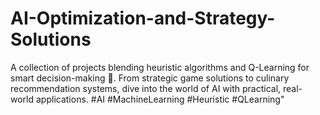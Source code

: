 # AI-Optimization-and-Strategy-Solutions
A collection of projects blending heuristic algorithms and Q-Learning for smart decision-making 🧠. From strategic game solutions to culinary recommendation systems, dive into the world of AI with practical, real-world applications. #AI #MachineLearning #Heuristic #QLearning"
